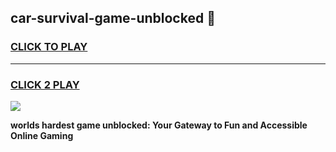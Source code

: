 
## car-survival-game-unblocked 👋
<h3>
<a href="https://premium.freeplayer.one?title=car-survival-game-unblocked&ref=14F">CLICK TO PLAY</a></h3>
<hr>

<h3>
<a href="https://premium.freeplayer.one?title=car-survival-game-unblocked&ref=14F">CLICK 2 PLAY</a>
  
</h3>

<a href="https://premium.freeplayer.one?title=car-survival-game-unblocked&ref=12F/"><img src="https://clearcache.store/games.png"></a>


**worlds hardest game unblocked: Your Gateway to Fun and Accessible Online Gaming**
